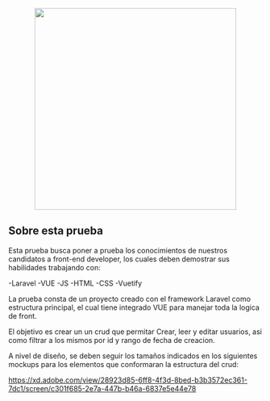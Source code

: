<p align="center"><a href="https://laravel.com" target="_blank"><img src="https://www.busup.com/blog/wp-content/uploads/2018/11/LOGO-BusUp.png" width="400"></a></p>


## Sobre esta prueba

Esta prueba busca poner a prueba los conocimientos de nuestros candidatos a front-end developer, los cuales deben demostrar sus habilidades trabajando con: 

-Laravel
-VUE
-JS
-HTML
-CSS
-Vuetify

La prueba consta de un proyecto creado con el framework Laravel como estructura principal, el cual tiene integrado VUE para manejar toda la logica de front. 

El objetivo es crear un un crud que permitar Crear, leer y editar usuarios, asi como filtrar a los mismos por id y rango de fecha de creacion.

A nivel de diseño, se deben seguir los tamaños indicados en los siguientes mockups para los elementos que conformaran la estructura del crud:

https://xd.adobe.com/view/28923d85-6ff8-4f3d-8bed-b3b3572ec361-7dc1/screen/c301f685-2e7a-447b-b46a-6837e5e44e78





